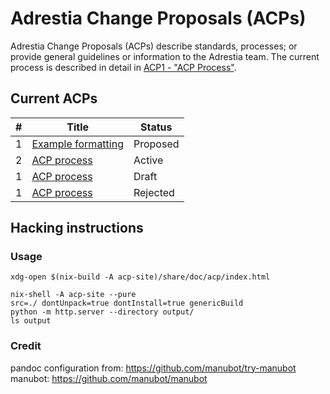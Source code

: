 # Adrestia Change Proposals (ACPs)

Adrestia Change Proposals (ACPs) describe standards, processes; or provide general guidelines or information to the Adrestia team.
The current process is described in detail in [ACP1 - "ACP Process"](./proposals/02.md).

## Current ACPs

| # | Title | Status |
| --- | --- | --- |
| 1 | [Example formatting](./proposals/01.md) | Proposed |
| 2 | [ACP process](./proposals/02.md) | Active |
| 1 | [ACP process](./proposals/01.md) | Draft |
| 1 | [ACP process](./proposals/01.md) | Rejected |


## Hacking instructions

### Usage

```
xdg-open $(nix-build -A acp-site)/share/doc/acp/index.html
```

```
nix-shell -A acp-site --pure
src=./ dontUnpack=true dontInstall=true genericBuild
python -m http.server --directory output/
ls output
```

### Credit

pandoc configuration from: https://github.com/manubot/try-manubot
manubot: https://github.com/manubot/manubot
